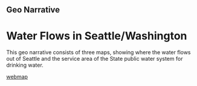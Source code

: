 ## Geo Narrative
# Water Flows in Seattle/Washington
This geo narrative consists of three maps, showing where the water flows out of Seattle and the service area of the State public water system for drinking water. 

[webmap](https://ychen21.github.io/Lab7GeoNarrative/)


